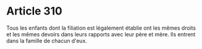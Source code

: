 # Article 310

Tous les enfants dont la filiation est légalement établie ont les mêmes droits et les mêmes devoirs dans leurs rapports avec leur père et mère. Ils entrent dans la famille de chacun d'eux.